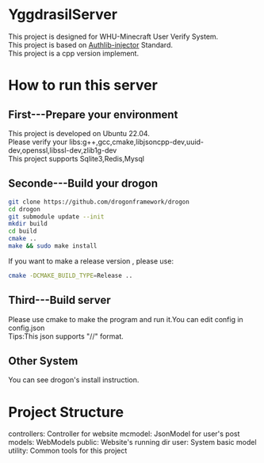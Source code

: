 # YggdrasilServer
This project is designed for WHU-Minecraft User Verify System.  
This project is based on [Authlib-injector](https://github.com/yushijinhun/authlib-injector) Standard.  
This project is a cpp version implement.  
# How to run this server  
## First---Prepare your environment  
This project is developed on Ubuntu 22.04.  
Please verify your libs:g++,gcc,cmake,libjsoncpp-dev,uuid-dev,openssl,libssl-dev,zlib1g-dev  
This project supports Sqlite3,Redis,Mysql  
## Seconde---Build your drogon
```bash
git clone https://github.com/drogonframework/drogon
cd drogon
git submodule update --init
mkdir build
cd build
cmake ..
make && sudo make install
```
If you want to make a release version , please use:
```bash
cmake -DCMAKE_BUILD_TYPE=Release ..
```
## Third---Build server
Please use cmake to make the program and run it.You can edit config in config.json  
Tips:This json supports "//" format.
## Other System
You can see drogon's install instruction.  
# Project Structure
controllers: Controller for website
mcmodel: JsonModel for user's post
models: WebModels
public: Website's running dir
user: System basic model
utility: Common tools for this project


